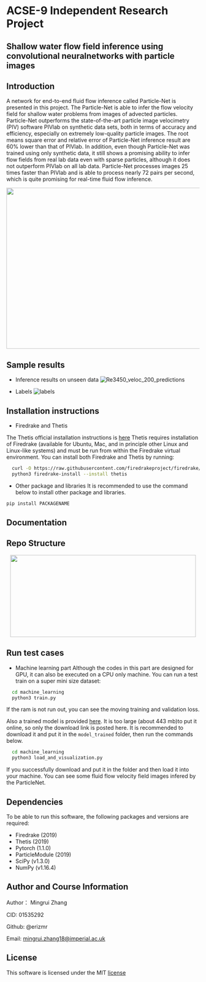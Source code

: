 # ACSE-9 Independent Research Project
## Shallow water flow field inference using convolutional neuralnetworks with particle images


## Introduction
A network for end-to-end fluid flow inference called Particle-Net is presented in this project. The Particle-Net is able to infer the flow velocity field for shallow water problems from images of advected particles. Particle-Net outperforms the state-of-the-art particle image velocimetry (PIV) software PIVlab on synthetic data sets, both in terms of accuracy and efficiency, especially on extremely low-quality particle images. The root means square error and relative error of Particle-Net inference result are $60\%$ lower than that of PIVlab. In addition, even though Particle-Net was trained using only synthetic data, it still shows a promising ability to infer flow fields from real lab data even with sparse particles, although it does not outperform PIVlab on all lab data. Particle-Net processes images 25 times faster than PIVlab and is able to process nearly 72 pairs per second, which is quite promising for real-time fluid flow inference.

<p align="center">
  <img src="https://user-images.githubusercontent.com/33411325/64025420-8e70b600-cb34-11e9-9545-1f279c2a12a1.png" width="619" height="420"><br>
</p>


## Sample results

- Inference results on unseen data
![Re3450_veloc_200_predictions](https://user-images.githubusercontent.com/33411325/63270149-79bc3480-c28f-11e9-816e-1abb7117442c.gif)

- Labels
![labels](https://user-images.githubusercontent.com/33411325/63270138-745eea00-c28f-11e9-9116-1a4890d69494.gif)

## Installation instructions

- Firedrake and Thetis

The Thetis official installation instructions is [here](https://thetisproject.org/download.html)
Thetis requires installation of Firedrake (available for Ubuntu, Mac, and in principle other Linux and Linux-like systems) and must be run from within the Firedrake virtual environment. You can install both Firedrake and Thetis by running:

```bash
  curl -O https://raw.githubusercontent.com/firedrakeproject/firedrake/master/scripts/firedrake-install
  python3 firedrake-install --install thetis
```
- Other package and libraries
It is recommended to use the command below to install other package and libraries.
```bash
pip install PACKAGENAME
```

## Documentation

## Repo Structure

<p align="center">
  <img src="https://user-images.githubusercontent.com/33411325/64020043-8b6fc880-cb28-11e9-92a6-d06e00fece57.png" width="484" height="214"><br>
</p>

## Run test cases

- Machine learning part
Although the codes in this part are designed for GPU, it can also be executed on a CPU only machine.
You can run a test train on a super mini size dataset:
```bash
  cd machine_learning
  python3 train.py
```
If the ram is not run out, you can see the moving training and validation loss.

Also a trained model is provided [here](https://drive.google.com/file/d/1ZD_XnRa3UW4NaDCQVukkvrS2EmHrW7Rb/view?usp=sharing). It is too large (about 443 mb)to put it online, so only the download link is posted here. It is recommended to download it and put it in the ```model_trained``` folder, then run the commands below.

```bash
  cd machine_learning
  python3 load_and_visualization.py
```
If you successfully download and put it in the folder and then load it into your machine. You can see some fluid flow velocity field images infered by the ParticleNet.

## Dependencies
To be able to run this software, the following packages and versions are required:

- Firedrake (2019)
- Thetis (2019)
- Pytorch (1.1.0)
- ParticleModule (2019)
- SciPy (v1.3.0)
- NumPy (v1.16.4)

## Author and Course Information

Author： Mingrui Zhang

CID: 01535292

Github: @erizmr

Email: mingrui.zhang18@imperial.ac.uk

## License
This software is licensed under the MIT [license](https://github.com/msc-acse/acse-9-independent-research-project-erizmr/blob/master/License)
